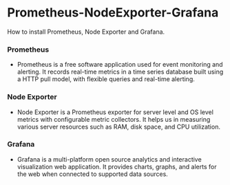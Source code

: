 # Prometheus-NodeExporter-Grafana
How to install Prometheus, Node Exporter and Grafana.

### Prometheus
* Prometheus is a free software application used for event monitoring and alerting. It records real-time metrics in a time series database built using a HTTP pull model, with flexible queries and real-time alerting.

### Node Exporter
* Node Exporter is a Prometheus exporter for server level and OS level metrics with configurable metric collectors. It helps us in measuring various server resources such as RAM, disk space, and CPU utilization.

### Grafana
* Grafana is a multi-platform open source analytics and interactive visualization web application. It provides charts, graphs, and alerts for the web when connected to supported data sources.

